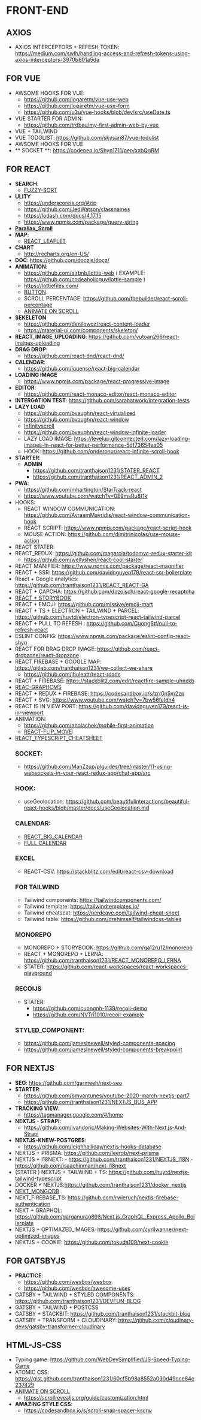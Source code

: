#  FRONT-END 
## AXIOS
 - AXIOS INTERCEPTORS + REFESH TOKEN: https://medium.com/swlh/handling-access-and-refresh-tokens-using-axios-interceptors-3970b601a5da
## FOR VUE 
- AWSOME HOOKS FOR VUE:
  - https://github.com/logaretm/vue-use-web 
  - https://github.com/logaretm/vue-use-form
  - https://github.com/u3u/vue-hooks/blob/dev/src/useDate.ts
- VUE STARTER FOR ADMIN: 
     - https://github.com/trdbau/my-first-admin-web-by-vue
- VUE + TAILWIND 
- VUE TODOLIST: https://github.com/skysan87/vue-todolist
- AWSOME HOOKS FOR VUE
- ** SOCKET **: https://codepen.io/Shyn1711/pen/xxbQgRM

## FOR REACT
- **SEARCH**: 
     - [FUZZY-SORT](https://github.com/farzher/fuzzysort)
- **ULITY**
     - https://underscorejs.org/#zip
     - https://github.com/JedWatson/classnames
     - https://lodash.com/docs/4.17.15
     - https://www.npmjs.com/package/query-string
- **[Parallax_Scroll](https://github.com/rrutsche/react-parallax)**
- **MAP**:
     - [REACT_LEAFLET](https://github.com/PaulLeCam/react-leaflet)
- **CHART**
     - http://recharts.org/en-US/
- **DOC**: https://github.com/doczjs/docz/
- **ANIMATION**: 
     - https://github.com/airbnb/lottie-web ( EXAMPLE: https://github.com/codeaholicguy/lottie-sample )
     - https://lottiefiles.com/
     - [BUTTON](https://www.niemvuilaptrinh.com/article/Nhung-Hieu-Ung-Interaction-Cho-Button-Trong-Trang-Web?fbclid=IwAR11UMeNYTSbxh0o-aJphuY-55DMuUm0Wxrke6fit8jJEnDt5h546Pfu1wQ)
     - SCROLL PERCENTAGE: https://github.com/thebuilder/react-scroll-percentage
     - [ANIMATE ON SCROLL](https://github.com/dbramwell/react-animate-on-scroll)
- **SEKELETON**
     -  https://github.com/danilowoz/react-content-loader
     - https://material-ui.com/components/skeleton/
- **REACT_IMAGE_UPLOADING**: https://github.com/vutoan266/react-images-uploading
- **DRAG DROP**:
     - https://github.com/react-dnd/react-dnd/
- **CALENDAR**:
     - https://github.com/jquense/react-big-calendar
- **LOADING IMAGE**
     - https://www.npmjs.com/package/react-progressive-image
- **EDITOR**:
     - https://github.com/react-monaco-editor/react-monaco-editor
- **INTERGATION TEST**: https://github.com/sarahatwork/integration-tests
- **LAZY LOAD**
     - https://github.com/bvaughn/react-virtualized
     - https://github.com/bvaughn/react-window
     - [Infinityscroll](https://www.youtube.com/watch?v=8nFNxnjoTZ4)
     - https://github.com/bvaughn/react-window-infinite-loader
     - LAZY LOAD IMAGE: https://levelup.gitconnected.com/lazy-loading-images-in-react-for-better-performance-5df73654ea05
     - HOOK: https://github.com/onderonur/react-infinite-scroll-hook
- **STARTER**:
     - **ADMIN**
          - https://github.com/tranthaison1231/STATER_REACT
          - https://github.com/tranthaison1231/REACT_ADMIN_2
- **PWA**: 
     - https://github.com/mhartington/StarTrack-react
     - https://www.youtube.com/watch?v=0E9msRu8t1k
- HOOKS: 
     - REACT WINDOW COMMUNICATION: https://github.com/AvraamMavridis/react-window-communication-hook
     - REACT SCRIPT: https://www.npmjs.com/package/react-script-hook
     - MOUSE ACTION: https://github.com/dimitrinicolas/use-mouse-action
- REACT STATER: 
- REACT_REDUX: https://github.com/magarcia/todomvc-redux-starter-kit
  - https://github.com/wellyshen/react-cool-starter
- REACT MANIFIER: https://www.npmjs.com/package/react-magnifier
- REACT + SSR: https://github.com/davidnguyen179/react-ssr-boilerplate
- React + Google analytics: https://github.com/tranthaison1231/REACT_REACT-GA
- REACT + CAPCHA: https://github.com/dozoisch/react-google-recaptcha
- [REACT + STORYBOOK](https://github.com/thakursachin467/storybook-intro)
- REACT + EMOJI: https://github.com/missive/emoji-mart
- REACT + TS + ELECTRON + TAILWIND + PARCEL: https://github.com/huytd/electron-typescript-react-tailwind-parcel
- REACT + PULL TO REFESH : https://github.com/CuongStf/pull-to-refresh-react
- ESLINT CONFIG: https://www.npmjs.com/package/eslint-config-react-shyn
- REACT FOR DRAG DROP IMAGE: https://github.com/react-dropzone/react-dropzone
- REACT FIREBASE + GOOGLE MAP: https://gitlab.com/tranthaison1231/we-collect-we-share
     - https://github.com/jhuleatt/react-roads
- REACT + FIREBASE: https://stackblitz.com/edit/reactfire-sample-uhnxkb
- [REAC-GRAPHCMS](https://github.com/GraphCMS/graphcms-event-app-demo)
- REACT + REDUX + FIREBASE: https://codesandbox.io/s/zrr0n5m2zp
- REACT + SVG: https://www.youtube.com/watch?v=7bw56feIdh4
- REACT IS IN VIEW PORT: https://github.com/davidnguyen179/react-is-in-viewport
- ANIMATION: 
     - https://github.com/aholachek/mobile-first-animation
     - [REACT-FLIP_MOVE](https://github.com/joshwcomeau/react-flip-move/blob/gh-pages/examples/components/1_Shuffle.jsx): 
- [REACT_TYPESCRIPT_CHEATSHEET](https://github.com/typescript-cheatsheets/react-typescript-cheatsheet)
  ### SOCKET:
     - https://github.com/ManZzup/plguides/tree/master/11-using-websockets-in-your-react-redux-app/chat-app/src
  ### HOOK: 
     - useGeolocation: https://github.com/beautifulinteractions/beautiful-react-hooks/blob/master/docs/useGeolocation.md
  ### CALENDAR: 
     - [REACT_BIG_CALENDAR](https://github.com/jquense/react-big-calendar)
     - [FULL CALENDAR](https://github.com/fullcalendar/fullcalendar)
  ### EXCEL 
     - REACT-CSV:  https://stackblitz.com/edit/react-csv-download
  ### FOR TAILWIND
  - Tailwind components: https://tailwindcomponents.com/
  - Tailwind template: https://tailwindtemplates.io/
  - Tailwind cheatseat: https://nerdcave.com/tailwind-cheat-sheet
  - Tailwind table: https://github.com/drehimself/tailwindcss-tables
  ### MONOREPO
  - MONOREPO + STORYBOOK: https://github.com/ga12ru12/monorepo
  - REACT + MONOREPO + LERNA: https://github.com/tranthaison1231/REACT_MONOREPO_LERNA
  - STATER: https://github.com/react-workspaces/react-workspaces-playground
  ### RECOIJS 
  - STATER: 
     - https://github.com/cuongnh-1139/recoil-demo
     - https://github.com/NVTri1010/recoil-example
  ### STYLED_COMPONENT:
     - https://github.com/jameslnewell/styled-components-spacing
     - https://github.com/jameslnewell/styled-components-breakpoint

## FOR NEXTJS

- **SEO**: https://github.com/garmeeh/next-seo
- **STARTER**:
     - https://github.com/bmvantunes/youtube-2020-march-nextjs-part7
     - https://github.com/tranthaison1231/NEXTJS_BUS_APP
- **TRACKING VIEW**: 
     - https://tagmanager.google.com/#/home
- **NEXTJS - STRAPI**: 
     - https://github.com/ivandoric/Making-Websites-With-Next.js-And-Strapi
- **NEXTJS-KNEW-POSTGRES**:
     - https://github.com/leighhalliday/nextjs-hooks-database
- NEXTJS + PRISMA: https://github.com/leerob/next-prisma
- NEXTJS + I18NEXT: 
          - https://github.com/tranthaison1231/NEXTJS_I18N
          - https://github.com/isaachinman/next-i18next
- (STATER ) NEXTJS + TAILWIND + TS: https://github.com/huytd/nextjs-tailwind-typescript
- DOCKER + NEXTJS:https://github.com/tranthaison1231/docker_nextjs
- [NEXT_MONGODB](https://github.com/rivera1294/next-mongodb)
- NEXT_FIREBASE_TS: https://github.com/rwieruch/nextjs-firebase-authentication
- NEXT + GRAPHQL: https://github.com/garganurag893/Next.js_GraphQL_Express_Apollo_Boilerplate
- NEXTJS + OPTIMAZED_IMAGES: https://github.com/cyrilwanner/next-optimized-images
- NEXTJS + COOKIE: https://github.com/tokuda109/next-cookie


## FOR GATSBYJS
- **PRACTICE**:
     - https://github.com/wesbos/wesbos
     - https://github.com/wesbos/awesome-uses
- GATSBY + TAILWIND + STYLED COMPONENTS: https://github.com/tranthaison1231/DEVFUN-BLOG
- GATSBY + TAILWIND + POSTCSS
- GATSBY + STACKBIT: https://github.com/tranthaison1231/stackbit-blog
- GATSBY + TRANSFORM + CLOUDINARY: https://github.com/cloudinary-devs/gatsby-transformer-cloudinary

## HTML-JS-CSS

- Typing game:  https://github.com/WebDevSimplified/JS-Speed-Typing-Game
- ATOMIC CSS: https://gist.github.com/tranthaison1231/60cf5b98a8552a030d49cce84c237429
- [ANIMATE ON SCROLL](https://github.com/michalsnik/aos)
     - https://scrollrevealjs.org/guide/customization.html
- **AMAZING STYLE CSS**:
     - https://codesandbox.io/s/scroll-snap-spacer-kscrw
